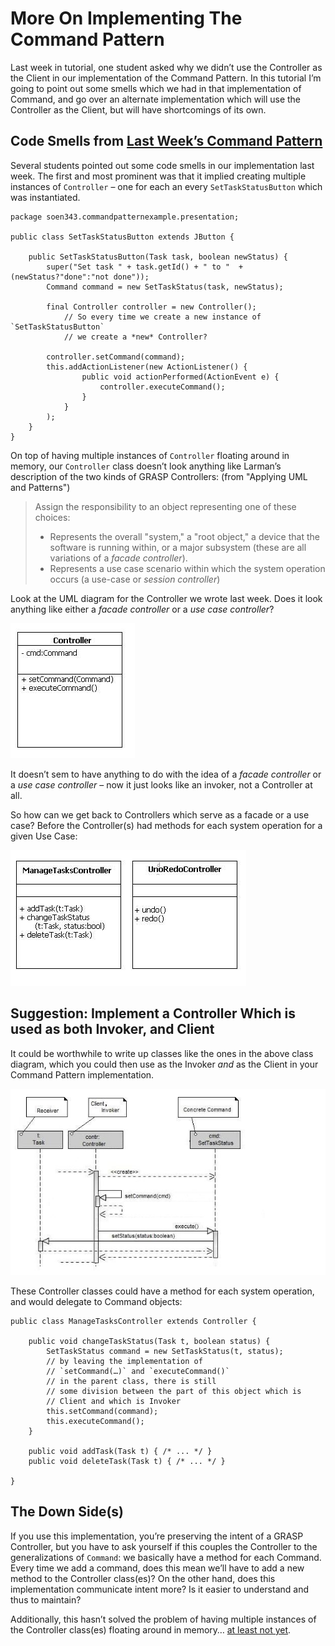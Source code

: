 More On Implementing The Command Pattern
========================================

Last week in tutorial, one student asked why we didn’t use the Controller as the Client in our implementation of the Command Pattern. In this tutorial I’m going to point out some smells which we had in that implementation of Command, and go over an alternate implementation which will use the Controller as the Client, but will have shortcomings of its own.

Code Smells from [Last Week’s Command Pattern](tut-61.the-command-pattern.md)
----------------------------------------------------------------------------------------------------

Several students pointed out some code smells in our implementation last week. The first and most prominent was that it implied creating multiple instances of `Controller` – one for each an every `SetTaskStatusButton` which was instantiated.

    package soen343.commandpatternexample.presentation;
    	
    public class SetTaskStatusButton extends JButton {
    	
    	public SetTaskStatusButton(Task task, boolean newStatus) {
    		super("Set task " + task.getId() + " to "  + (newStatus?"done":"not done"));
    		Command command = new SetTaskStatus(task, newStatus);
    	
    		final Controller controller = new Controller();
    			// So every time we create a new instance of `SetTaskStatusButton`
    			// we create a *new* Controller?
    	
    		controller.setCommand(command);
    		this.addActionListener(new ActionListener() {
    				public void actionPerformed(ActionEvent e) {
    					controller.executeCommand();
    				}
    			}
    		);
    	}
    }

On top of having multiple instances of `Controller` floating around in memory, our `Controller` class doesn’t look anything like Larman’s description of the two kinds of GRASP Controllers: (from "Applying UML and Patterns")

> Assign the responsibility to an object representing one of these choices:
> 
> *   Represents the overall "system," a "root object," a device that the software is running within, or a major subsystem (these are all variations of a _facade controller_).
> *   Represents a use case scenario within which the system operation occurs (a use-case or _session controller_)

Look at the UML diagram for the Controller we wrote last week. Does it look anything like either a _facade controller_ or a _use case controller_?

![A UML diagram of the Controller we implemented in the last tutorial on the Command Pattern](assets/tut-62.command-pattern-controller.jpg)

It doesn’t sem to have anything to do with the idea of a _facade controller_ or a _use case controller_ – now it just looks like an invoker, not a Controller at all.

So how can we get back to Controllers which serve as a facade or a use case? Before the Controller(s) had methods for each system operation for a given Use Case:

![A UML diagram of facade controllers which have methods for all the system operations](assets/tut-62.controllers-uml-class-digram.jpg)

Suggestion: Implement a Controller Which is used as both Invoker, and Client
----------------------------------------------------------------------------

It could be worthwhile to write up classes like the ones in the above class diagram, which you could then use as the Invoker _and_ as the Client in your Command Pattern implementation.

![A UML diagram of a potential alternative implementation of the Command Pattern](assets/tut-62.command-implementation-sequence-diagram.jpg)

These Controller classes could have a method for each system operation, and would delegate to Command objects:

    public class ManageTasksController extends Controller {
    	
    	public void changeTaskStatus(Task t, boolean status) {
    		SetTaskStatus command = new SetTaskStatus(t, status);
    		// by leaving the implementation of
    		// `setCommand(…)` and `executeCommand()`
    		// in the parent class, there is still
    		// some division between the part of this object which is
    		// Client and which is Invoker
    		this.setCommand(command);
    		this.executeCommand();
    	}
    	
    	public void addTask(Task t) { /* ... */ }
    	public void deleteTask(Task t) { /* ... */ }
    	
    }

The Down Side(s)
----------------

If you use this implementation, you’re preserving the intent of a GRASP Controller, but you have to ask yourself if this couples the Controller to the generalizations of `Command`: we basically have a method for each Command. Every time we add a command, does this mean we’ll have to add a new method to the Controller class(es)? On the other hand, does this implementation communicate intent more? Is it easier to understand and thus to maintain?

Additionally, this hasn’t solved the problem of having multiple instances of the Controller class(es) floating around in memory… [at least not yet](http://en.wikipedia.org/wiki/Singleton_pattern).
